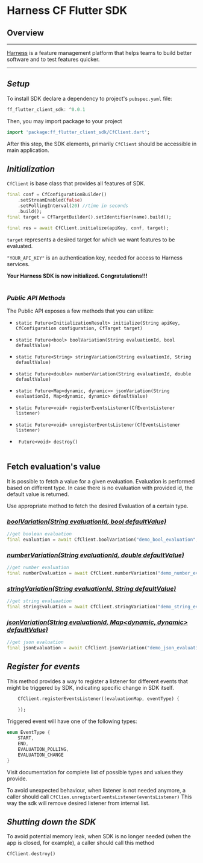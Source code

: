 Harness CF Flutter SDK
========================
## Overview

-------------------------
[Harness](https://www.harness.io/) is a feature management platform that helps teams to build better software and to test features quicker.

-------------------------

## _Setup_

To install SDK declare a dependency to project's `pubspec.yaml` file:
```Dart
ff_flutter_client_sdk: ^0.0.1
```

Then, you may import package to your project
```Dart
import 'package:ff_flutter_client_sdk/CfClient.dart';
```

After this step, the SDK elements, primarily `CfClient` should be accessible in main application.

## **_Initialization_**
`CfClient` is base class that provides all features of SDK.

```Dart
final conf = CfConfigurationBuilder()
    .setStreamEnabled(false)
    .setPollingInterval(20) //time in seconds
    .build();
final target = CfTargetBuilder().setIdentifier(name).build();

final res = await CfClient.initialize(apiKey, conf, target);
```
`target` represents a desired target for which we want features to be evaluated.

`"YOUR_API_KEY"` is an authentication key, needed for access to Harness services.

**Your Harness SDK is now initialized. Congratulations!!!**
<br><br>
### **_Public API Methods_** ###
The Public API exposes a few methods that you can utilize:

* `static Future<InitializationResult> initialize(String apiKey, CfConfiguration configuration, CfTarget target)`

* `static Future<bool> boolVariation(String evaluationId, bool defaultValue)`

* `static Future<String> stringVariation(String evaluationId, String defaultValue)`

* `static Future<double> numberVariation(String evaluationId, double defaultValue)`

* `static Future<Map<dynamic, dynamic>> jsonVariation(String evaluationId, Map<dynamic, dynamic> defaultValue)`

* `static Future<void> registerEventsListener(CfEventsListener listener) `

* `static Future<void> unregisterEventsListener(CfEventsListener listener) `

* ` Future<void> destroy()`
<br><br>


## Fetch evaluation's value
It is possible to fetch a value for a given evaluation. Evaluation is performed based on different type. In case there is no evaluation with provided id, the default value is returned.

Use appropriate method to fetch the desired Evaluation of a certain type.
### <u>_boolVariation(String evaluationId, bool defaultValue)_</u>

```Dart
//get boolean evaluation
final evaluation = await CfClient.boolVariation("demo_bool_evaluation", false);
```
### <u>_numberVariation(String evaluationId, double defaultValue)_</u>
```Dart
//get number evaluation
final numberEvaluation = await CfClient.numberVariation("demo_number_evaluation", 0);
```

### <u>_stringVariation(String evaluationId, String defaultValue)_</u>
```Dart
//get string evaluaation
final stringEvaluation = await CfClient.stringVariation("demo_string_evaluation", "default");
```
### <u>_jsonVariation(String evaluationId, Map<dynamic, dynamic> defaultValue)_</u>
```Dart
//get json evaluation
final jsonEvaluation = await CfClient.jsonVariation("demo_json_evaluation", {});

```

## _Register for events_
This method provides a way to register a listener for different events that might be triggered by SDK, indicating specific change in SDK itself.

```Dart
    CfClient.registerEventsListener((evaluationMap, eventType) {
     
    });

```

Triggered event will have one of the following types:

```Dart
enum EventType {
    START,
    END,
    EVALUATION_POLLING,
    EVALUATION_CHANGE
}

```
Visit documentation for complete list of possible types and values they provide.

To avoid unexpected behaviour, when listener is not needed anymore, a caller should call 
`CfClien.unregisterEventsListener(eventsListener)`
This way the sdk will remove desired listener from internal list.

## _Shutting down the SDK_
To avoid potential memory leak, when SDK is no longer needed (when the app is closed, for example), a caller should call this method
```Dart
CfClient.destroy()
```